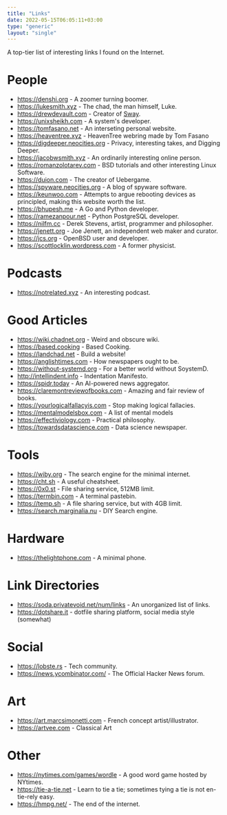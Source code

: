 ```yaml
---
title: "Links"
date: 2022-05-15T06:05:11+03:00
type: "generic"
layout: "single"
---
```


A top-tier list of interesting links I found on the Internet.

# People
* <https://denshi.org> - A zoomer turning boomer.
* <https://lukesmith.xyz> - The chad, the man himself, Luke.
* <https://drewdevault.com> - Creator of [Sway](https://swaywm.org/).
* <https://unixsheikh.com> - A system's developer.
* <https://tomfasano.net> - An interseting personal website.
* <https://heaventree.xyz> - HeavenTree webring made by Tom Fasano
* <https://digdeeper.neocities.org> - Privacy, interesting takes, and Digging Deeper.
* <https://jacobwsmith.xyz> - An ordinarily interesting online person.
* <https://romanzolotarev.com> - BSD tutorials and other interesting Linux Software.
* <https://duion.com> - The creator of Uebergame.
* <https://spyware.neocities.org> - A blog of spyware software.
* <https://keunwoo.com> - Attempts to argue rebooting devices as principled,
  making this website worth the list.
* <https://bhupesh.me> - A Go and Python developer.
* <https://ramezanpour.net> - Python PostgreSQL developer.
* <https://nilfm.cc> - Derek Stevens, artist, programmer and philosopher.
* <https://jenett.org> - Joe Jenett, an independent web maker and curator.
* <https://jcs.org> - OpenBSD user and developer.
* <https://scottlocklin.wordpress.com> - A former physicist.

# Podcasts
* <https://notrelated.xyz> - An interesting podcast.

# Good Articles
* <https://wiki.chadnet.org> - Weird and obscure wiki.
* <https://based.cooking> - Based Cooking.
* <https://landchad.net> - Build a website!
* <https://anglishtimes.com> - How newspapers ought to be.
* <https://without-systemd.org> - For a better world without SoystemD.
* <http://intellindent.info> - Indentation Manifesto.
* <https://spidr.today> - An AI-powered news aggregator.
* <https://claremontreviewofbooks.com> - Amazing and fair review of books.
* <https://yourlogicalfallacyis.com> - Stop making logical fallacies.
* <https://mentalmodelsbox.com> - A list of mental models
* <https://effectiviology.com> - Practical philosophy.
* <https://towardsdatascience.com> - Data science newspaper.

# Tools
* <https://wiby.org> - The search engine for the minimal internet.
* <https://cht.sh> - A useful cheatsheet.
* <https://0x0.st> - File sharing service, 512MB limit.
* <https://termbin.com> - A terminal pastebin.
* <https://temp.sh> - A file sharing service, but with 4GB limit.
* <https://search.marginalia.nu> - DIY Search engine.

# Hardware
* <https://thelightphone.com> - A minimal phone.

# Link Directories
* <https://soda.privatevoid.net/num/links> - An unorganized list of links.
* <https://dotshare.it> - dotfile sharing platform, social media style
  (somewhat)

# Social
* <https://lobste.rs> - Tech community.
* <https://news.ycombinator.com/> - The Official Hacker News forum.

# Art
* <https://art.marcsimonetti.com> - French concept artist/illustrator.
* <https://artvee.com> - Classical Art

# Other
* <https://nytimes.com/games/wordle> - A good word game hosted by NYtimes.
* <https://tie-a-tie.net> - Learn to tie a tie; sometimes tying a tie is not
  en-tie-rely easy.
* <https://hmpg.net/> - The end of the internet.
